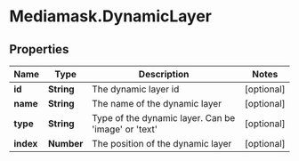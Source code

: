 # Mediamask.DynamicLayer

## Properties

Name | Type | Description | Notes
------------ | ------------- | ------------- | -------------
**id** | **String** | The dynamic layer id | [optional] 
**name** | **String** | The name of the dynamic layer | [optional] 
**type** | **String** | Type of the dynamic layer. Can be &#39;image&#39; or &#39;text&#39; | [optional] 
**index** | **Number** | The position of the dynamic layer | [optional] 


